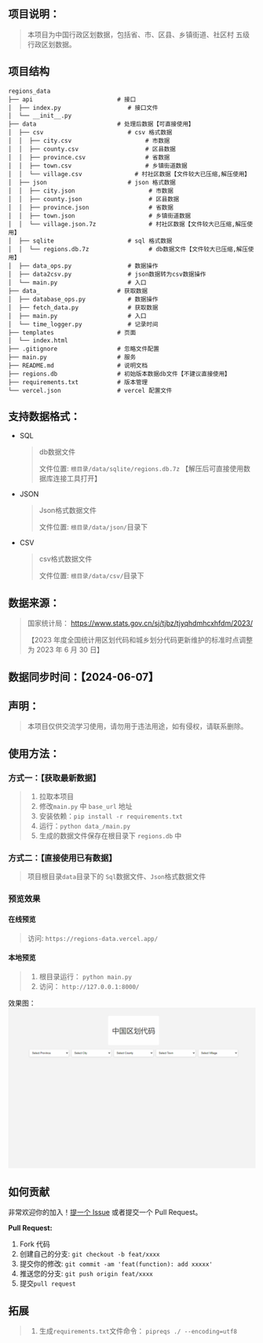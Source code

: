 ## 项目说明：

> 本项目为中国行政区划数据，包括省、市、区县、乡镇街道、社区村 五级行政区划数据。

## 项目结构
```shell
regions_data
├── api                        # 接口
│  ├── index.py                   # 接口文件
│  └── __init__.py
├── data                       # 处理后数据【可直接使用】
│  ├── csv                        # csv 格式数据
│  │  ├── city.csv                     # 市数据
│  │  ├── county.csv                   # 区县数据
│  │  ├── province.csv                 # 省数据
│  │  ├── town.csv                     # 乡镇街道数据
│  │  └── village.csv               # 村社区数据【文件较大已压缩,解压使用】
│  ├── json                       # json 格式数据
│  │  ├── city.json                     # 市数据
│  │  ├── county.json                   # 区县数据
│  │  ├── province.json                 # 省数据
│  │  ├── town.json                     # 乡镇街道数据
│  │  └── village.json.7z               # 村社区数据【文件较大已压缩,解压使用】
│  ├── sqlite                     # sql 格式数据
│  │  └── regions.db.7z                 # db数据文件【文件较大已压缩,解压使用】
│  ├── data_ops.py                # 数据操作
│  ├── data2csv.py                # json数据转为csv数据操作
│  └── main.py                    # 入口
├── data_                      # 获取数据
│  ├── database_ops.py            # 数据操作
│  ├── fetch_data.py              # 获取数据
│  ├── main.py                    # 入口
│  └── time_logger.py             # 记录时间
├── templates                  # 页面
│  └── index.html               
├── .gitignore                 # 忽略文件配置 
├── main.py                    # 服务
├── README.md                  # 说明文档
├── regions.db                 # 初始版本数据db文件【不建议直接使用】
├── requirements.txt           # 版本管理
└── vercel.json                # vercel 配置文件
```

## 支持数据格式：

- SQL

  > db数据文件
  >
  > 文件位置: `根目录/data/sqlite/regions.db.7z` 【解压后可直接使用数据库连接工具打开】

- JSON

  > Json格式数据文件
  >
  > 文件位置: `根目录/data/json/`目录下

- CSV

  > csv格式数据文件
  >
  > 文件位置: `根目录/data/csv/`目录下

## 数据来源：

> 国家统计局：
> https://www.stats.gov.cn/sj/tjbz/tjyqhdmhcxhfdm/2023/
>
> 【2023 年度全国统计用区划代码和城乡划分代码更新维护的标准时点调整为 2023 年 6 月 30 日】

## 数据同步时间：【2024-06-07】

## 声明：

> 本项目仅供交流学习使用，请勿用于违法用途，如有侵权，请联系删除。

## 使用方法：

### 方式一：【获取最新数据】
> 1. 拉取本项目
> 2. 修改`main.py` 中 `base_url` 地址
> 3. 安装依赖：`pip install -r requirements.txt`
> 4. 运行：`python data_/main.py`
> 5. 生成的数据文件保存在根目录下 `regions.db` 中

### 方式二：【直接使用已有数据】

> 项目根目录`data`目录下的 `Sql`数据文件、`Json`格式数据文件


### 预览效果

#### 在线预览

> 访问: `https://regions-data.vercel.app/`

#### 本地预览
> 1. 根目录运行： `python main.py`
> 2. 访问：      `http://127.0.0.1:8000/`

效果图：
![xg](./images/xg.gif)


## 如何贡献

非常欢迎你的加入！[提一个 Issue](https://github.com/slightlee/regions_data/issues/new/choose) 或者提交一个 Pull Request。

**Pull Request:**

1. Fork 代码
2. 创建自己的分支: `git checkout -b feat/xxxx`
3. 提交你的修改: `git commit -am 'feat(function): add xxxxx'`
4. 推送您的分支: `git push origin feat/xxxx`
5. 提交`pull request`


## 拓展

> 1. 生成`requirements.txt`文件命令： `pipreqs ./ --encoding=utf8`
